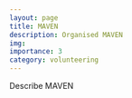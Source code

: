 ```yaml
---
layout: page
title: MAVEN
description: Organised MAVEN
img:
importance: 3
category: volunteering
---
```


Describe MAVEN